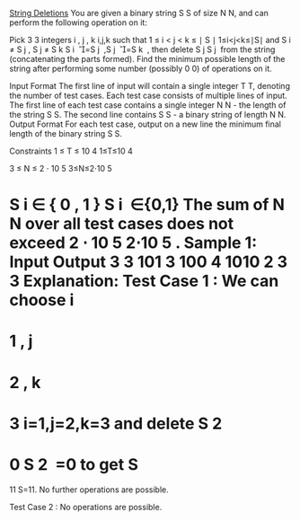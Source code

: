 [String Deletions](https://www.codechef.com/problems/STRDEL7?tab=statement)
You are given a binary string 
S
S of size 
N
N, and can perform the following operation on it:

Pick 
3
3 integers 
i
,
j
,
k
i,j,k such that 
1
≤
i
<
j
<
k
≤
∣
S
∣
1≤i<j<k≤∣S∣ and 
S
i
≠
S
j
,
S
j
≠
S
k
S 
i
​
 =S 
j
​
 ,S 
j
​
 =S 
k
​
 , then delete 
S
j
S 
j
​
  from the string (concatenating the parts formed).
Find the minimum possible length of the string after performing some number (possibly 
0
0) of operations on it.

Input Format
The first line of input will contain a single integer 
T
T, denoting the number of test cases.
Each test case consists of multiple lines of input.
The first line of each test case contains a single integer 
N
N - the length of the string 
S
S.
The second line contains 
S
S - a binary string of length 
N
N.
Output Format
For each test case, output on a new line the minimum final length of the binary string 
S
S.

Constraints
1
≤
T
≤
10
4
1≤T≤10 
4
 
3
≤
N
≤
2
⋅
10
5
3≤N≤2⋅10 
5
 
S
i
∈
{
0
,
1
}
S 
i
​
 ∈{0,1}
The sum of 
N
N over all test cases does not exceed 
2
⋅
10
5
2⋅10 
5
 .
Sample 1:
Input
Output
3
3
101
3
100
4
1010
2
3
3
Explanation:
Test Case 1 : We can choose 
i
=
1
,
j
=
2
,
k
=
3
i=1,j=2,k=3 and delete 
S
2
=
0
S 
2
​
 =0 to get 
S
=
11
S=11. No further operations are possible.

Test Case 2 : No operations are possible.

